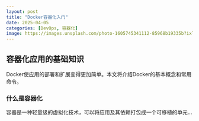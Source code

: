 ```yaml
---
layout: post
title: "Docker容器化入门"
date: 2025-04-05
categories: [DevOps, 容器化]
image: https://images.unsplash.com/photo-1605745341112-85968b19335b?ixlib=rb-1.2.1&auto=format&fit=crop&w=1350&q=80
---
```


## 容器化应用的基础知识

Docker使应用的部署和扩展变得更加简单。本文将介绍Docker的基本概念和常用命令。

### 什么是容器化

容器是一种轻量级的虚拟化技术，可以将应用及其依赖打包成一个可移植的单元... 